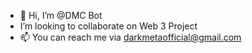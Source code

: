 - 👋 Hi, I’m @DMC Bot
-  I’m looking to collaborate on Web 3 Project 
- 📫 You can reach me via darkmetaofficial@gmail.com

<!---
DARKMETAOFFICIAL/DARKMETAOFFICIAL is a ✨ special ✨ repository because its `README.md` (this file) appears on your GitHub profile.
You can click the Preview link to take a look at your changes.
--->
